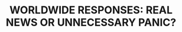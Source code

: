 ---
title:  "WORLDWIDE RESPONSES: REAL NEWS OR UNNECESSARY PANIC?"
category: ['media']
classes: ['embed','iframe']
excerpt: "Soviet censorship and Western media versus radioactive fallout."
description: "While Chernobyl was a single event in a single location, it impacted people around the world. In this piece, the reactions of various news agencies around the world are compared to the amount of radioactive fallout seen in those counties. This issue is quite telling of the Soviet misinformation and censorship efforts, as news of the disaster took far longer to reach Soviet citizens, and the little news they did receive did not give enough detail to aid their safety."
header: 
    # overlay_image: assets/images/martinez.png
    teaser: assets/images/martinez.png
contributors:
    - name: Noah Martinez
      bio: "'23 is from Claremont, California and attended the Webb School of California. He has been interested in Cold War-Era USSR for several years, and his project showcases this extended period of study."
embed:
    type: storymap
    id: ca1a5ad6c685dbbd20f882f5aa9497a1
    title: noah-martinez-installation 
    url: https://uploads.knightlab.com/storymapjs/ca1a5ad6c685dbbd20f882f5aa9497a1/noah-martinez-installation/index.html
course: 'RUSS043 Chernobyl: Nuclear Naratives and the Environment, Swarthmore College, Spring 2020'
---